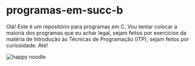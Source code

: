 # programas-em-succ-b

Olá! Este é um repositório para programas em C. Vou tentar colocar a maioria dos programas que eu achar legal, sejam feitos por exercícios da matéria de Introdução às Técnicas de Programação (ITP), sejam feitos por curiosidade. Até!

![happy noodle](https://i.gifer.com/DidY.gif)

